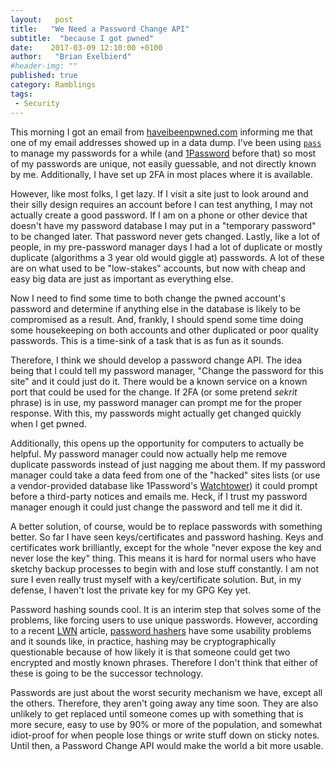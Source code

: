 ```yaml
---
layout:   post
title:   "We Need a Password Change API"
subtitle:  "because I got pwned"
date:    2017-03-09 12:10:00 +0100
author:   "Brian Exelbierd"
#header-img: ""
published: true
category: Ramblings
tags:
 - Security
---
```


This morning I got an email from [haveibeenpwned.com](https://haveibeenpwned.com/) informing me that one of my email addresses showed up in a data dump.  I've been using [`pass`](https://www.passwordstore.org/) to manage my passwords for a while (and [1Password](https://1password.com/) before that) so most of my passwords are unique, not easily guessable, and not directly known by me.  Additionally, I have set up 2FA in most places where it is available.

However, like most folks, I get lazy.  If I visit a site just to look around and their silly design requires an account before I can test anything, I may not actually create a good password.  If I am on a phone or other device that doesn't have my password database I may put in a "temporary password" to be changed later.  That password never gets changed.  Lastly, like a lot of people, in my pre-password manager days I had a lot of duplicate or mostly duplicate (algorithms a 3 year old would giggle at) passwords.  A lot of these are on what used to be "low-stakes" accounts, but now with cheap and easy big data are just as important as everything else.

Now I need to find some time to both change the pwned account's password and determine if anything else in the database is likely to be compromised as a result.  And, frankly, I should spend some time doing some housekeeping on both accounts and other duplicated or poor quality passwords.  This is a time-sink of a task that is as fun as it sounds.

Therefore, I think we should develop a password change API.  The idea being that I could tell my password manager, "Change the password for this site" and it could just do it.  There would be a known service on a known port that could be used for the change.  If 2FA (or some pretend *sekrit* phrase) is in use, my password manager can prompt me for the proper response.  With this, my passwords might actually get changed quickly when I get pwned.

Additionally, this opens up the opportunity for computers to actually be helpful.  My password manager could now actually help me remove duplicate passwords instead of just nagging me about them.  If my password manager could take a data feed from one of the "hacked" sites lists (or use a vendor-provided database like 1Password's [Watchtower](https://1password.com/features/)) it could prompt before a third-party notices and emails me.  Heck, if I trust my password manager enough it could just change the password and tell me it did it.

A better solution, of course, would be to replace passwords with something better.  So far I have seen keys/certificates and password hashing.  Keys and certificates work brilliantly, except for the whole "never expose the key and never lose the key" thing.  This means it is hard for normal users who have sketchy backup processes to begin with and lose stuff constantly.  I am not sure I even really trust myself with a key/certificate solution.  But, in my defense, I haven't lost the private key for my GPG Key yet.

Password hashing sounds cool. It is an interim step that solves some of the problems, like forcing users to use unique passwords.  However, according to a recent [LWN](https://lwn.net/) article, [password hashers](https://lwn.net/Articles/715090/) have some usability problems and it sounds like, in practice, hashing may be cryptographically questionable because of how likely it is that someone could get two encrypted and mostly known phrases.  Therefore I don't think that either of these is going to be the successor technology.

Passwords are just about the worst security mechanism we have, except all the others.  Therefore, they aren't going away any time soon.  They are also unlikely to get replaced until someone comes up with something that is more secure, easy to use by 90% or more of the population, and somewhat idiot-proof for when people lose things or write stuff down on sticky notes.  Until then, a Password Change API would make the world a bit more usable.
